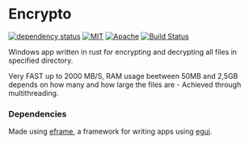 # Encrypto

[![dependency status](https://deps.rs/repo/github/bombinisss/encrypto/status.svg)](https://deps.rs/repo/github/bombinisss/encrypto) [![MIT](https://img.shields.io/badge/license-MIT-blue.svg)](https://github.com/Bombinisss/Encrypto/blob/master/LICENSE-MIT.txt)
[![Apache](https://img.shields.io/badge/license-Apache-blue.svg)](https://github.com/Bombinisss/Encrypto/blob/master/LICENSE-APACHE.txt) [![Build Status](https://github.com/bombinisss/encrypto/actions/workflows/rust.yml/badge.svg)](https://github.com/bombinisss/encrypto/actions?workflow=Rust)


Windows app written in rust for encrypting and decrypting all files in specified directory.

Very FAST up to 2000 MB/S, RAM usage beetween 50MB and 2,5GB depends on how many and how large the files are - Achieved through multithreading.

### Dependencies

Made using [eframe](https://github.com/emilk/egui/tree/master/crates/eframe), a framework for writing apps using [egui](https://github.com/emilk/egui/).
